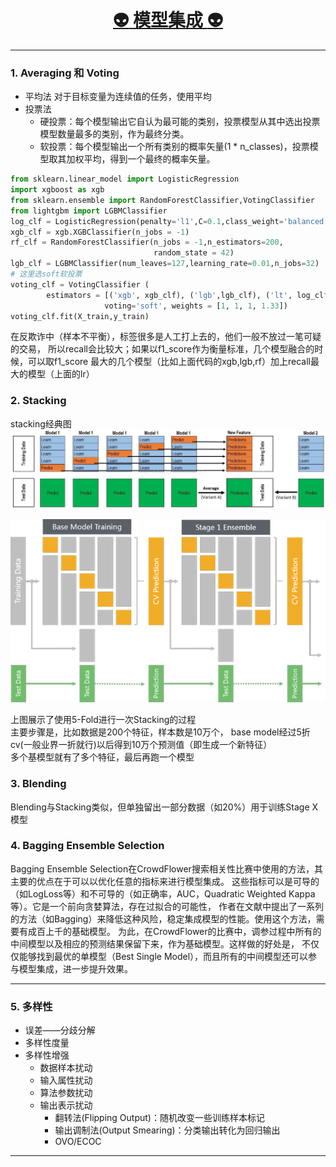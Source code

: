 [<h1 align = "center">:alien: 模型集成 :alien:</h1>][0]

---

### 1. Averaging 和 Voting
- 平均法 对于目标变量为连续值的任务，使用平均
- 投票法
    - 硬投票：每个模型输出它自认为最可能的类别，投票模型从其中选出投票模型数量最多的类别，作为最终分类。
    - 软投票：每个模型输出一个所有类别的概率矢量(1 * n_classes)，投票模型取其加权平均，得到一个最终的概率矢量。

```python
from sklearn.linear_model import LogisticRegression
import xgboost as xgb
from sklearn.ensemble import RandomForestClassifier,VotingClassifier
from lightgbm import LGBMClassifier
log_clf = LogisticRegression(penalty='l1',C=0.1,class_weight='balanced')
xgb_clf = xgb.XGBClassifier(n_jobs = -1)
rf_clf = RandomForestClassifier(n_jobs = -1,n_estimators=200,
                                random_state = 42)             
lgb_clf = LGBMClassifier(num_leaves=127,learning_rate=0.01,n_jobs=32)
# 这里选soft软投票
voting_clf = VotingClassifier (
        estimators = [('xgb', xgb_clf), ('lgb',lgb_clf), ('lt', log_clf), ('rf', rf_clf)],
                     voting='soft', weights = [1, 1, 1, 1.33])
voting_clf.fit(X_train,y_train)
```

在反欺诈中（样本不平衡），标签很多是人工打上去的，他们一般不放过一笔可疑的交易，
所以recall会比较大；如果以f1_score作为衡量标准，几个模型融合的时候，可以取f1_score
最大的几个模型（比如上面代码的xgb,lgb,rf）加上recall最大的模型（上面的lr）

### 2. Stacking

stacking经典图<br>
![stacking经典图](stacking1.png)

![stacking2](stacking2.png)

上图展示了使用5-Fold进行一次Stacking的过程<br>
主要步骤是，比如数据是200个特征，样本数是10万个，
base model经过5折cv(一般业界一折就行)以后得到10万个预测值（即生成一个新特征）<br>
多个基模型就有了多个特征，最后再跑一个模型

### 3. Blending

Blending与Stacking类似，但单独留出一部分数据（如20%）用于训练Stage X模型

### 4. Bagging Ensemble Selection

Bagging Ensemble Selection在CrowdFlower搜索相关性比赛中使用的方法，其主要的优点在于可以以优化任意的指标来进行模型集成。
这些指标可以是可导的（如LogLoss等）和不可导的（如正确率，AUC，Quadratic Weighted Kappa等）。它是一个前向贪婪算法，存在过拟合的可能性，
作者在文献中提出了一系列的方法（如Bagging）来降低这种风险，稳定集成模型的性能。使用这个方法，需要有成百上千的基础模型。
为此，在CrowdFlower的比赛中，调参过程中所有的中间模型以及相应的预测结果保留下来，作为基础模型。这样做的好处是，
不仅仅能够找到最优的单模型（Best Single Model），而且所有的中间模型还可以参与模型集成，进一步提升效果。

---
### 5. 多样性
- 误差——分歧分解
- 多样性度量
- 多样性增强
    - 数据样本扰动
    - 输入属性扰动
    - 算法参数扰动
    - 输出表示扰动
        - 翻转法(Flipping Output)：随机改变一些训练样本标记
        - 输出调制法(Output Smearing)：分类输出转化为回归输出
        - OVO/ECOC


---

[0]: http://www.cnblogs.com/jasonfreak/p/5657196.html

